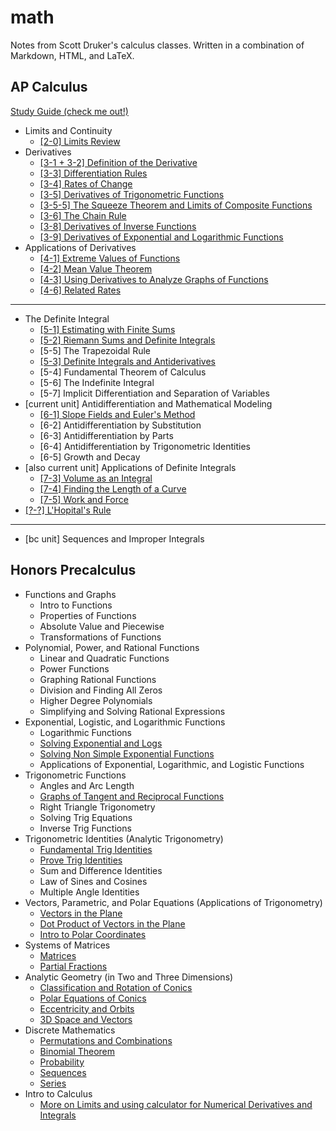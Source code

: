 <head>
  <link rel='icon' type='image/jpg' href='https://j-james.me/assets/compass.jpg'/>
</head>

# math

Notes from Scott Druker's calculus classes. Written in a combination of Markdown, HTML, and LaTeX.

## AP Calculus

[Study Guide (check me out!)](calculus/study-guide.md)

- Limits and Continuity
  - [[2-0] Limits Review](calculus/2-0-limits.md)
- Derivatives
  - [[3-1 + 3-2] Definition of the Derivative](calculus/3-1-2-definition-of-the-derivative.md)
  - [[3-3] Differentiation Rules](calculus/3-3-differentiation-rules.md)
  - [[3-4] Rates of Change](calculus/3-4-rates-of-change.md)
  - [[3-5] Derivatives of Trigonometric Functions](calculus/3-5-derivatives-of-trigonometric-functions.md)
  - [[3-5-5] The Squeeze Theorem and Limits of Composite Functions](calculus/3-5-5-squeeze-theorem-and-limit-of-composite-functions.md)
  - [[3-6] The Chain Rule](calculus/3-6-chain-rule.md)
  - [[3-8] Derivatives of Inverse Functions](calculus/3-8-derivatives-of-inverse-functions.md)
  - [[3-9] Derivatives of Exponential and Logarithmic Functions](calculus/3-9-derivatives-of-exponential-and-logarithmic-functions.md)
- Applications of Derivatives
  - [[4-1] Extreme Values of Functions](calculus/4-1-extreme-values-of-functions.md)
  - [[4-2] Mean Value Theorem](calculus/4-2-mean-value-theorem.md)
  - [[4-3] Using Derivatives to Analyze Graphs of Functions](calculus/4-3-using-derivatives-to-analyze-graphs-of-functions.md)
  - [[4-6] Related Rates](calculus/4-6-related-rates.md)

---

- The Definite Integral
  - [[5-1] Estimating with Finite Sums](calculus/5-1-estimating-with-finite-sums.md)
  - [[5-2] Riemann Sums and Definite Integrals](calculus/5-2-riemann-sums-and-definite-integrals.md)
  - [5-5] The Trapezoidal Rule
  - [[5-3] Definite Integrals and Antiderivatives](5-3-integrals-and-antiderivatives.md)
  - [5-4] Fundamental Theorem of Calculus
  - [5-6] The Indefinite Integral
  - [5-7] Implicit Differentiation and Separation of Variables
- [current unit] Antidifferentiation and Mathematical Modeling
  - [[6-1] Slope Fields and Euler's Method](calculus/6-1_slope-fields-and-eulers-method.md)
  - [6-2] Antidifferentiation by Substitution
  - [6-3] Antidifferentiation by Parts
  - [6-4] Antidifferentiation by Trigonometric Identities
  - [6-5] Growth and Decay
- [also current unit] Applications of Definite Integrals
  - [[7-3] Volume as an Integral](calculus/7-3_volume-as-an-integral.md)
  - [[7-4] Finding the Length of a Curve](calculus/7-4_length-of-a-curve.md)
  - [[7-5] Work and Force](calculus/7-5_work-and-force.md)
- [[?-?] L'Hopital's Rule](calculus/8-2_lhopitals-rule.md)

---

- [bc unit] Sequences and Improper Integrals

## Honors Precalculus

<!-- TODO: Write a prereq file-->

- Functions and Graphs
  - Intro to Functions
  - Properties of Functions
  - Absolute Value and Piecewise
  - Transformations of Functions
- Polynomial, Power, and Rational Functions
  - Linear and Quadratic Functions
  - Power Functions
  - Graphing Rational Functions
  - Division and Finding All Zeros
  - Higher Degree Polynomials
  - Simplifying and Solving Rational Expressions
- Exponential, Logistic, and Logarithmic Functions
  - Logarithmic Functions
  - [Solving Exponential and Logs](precalculus/solving-exponential-and-logs.md)
  - [Solving Non Simple Exponential Functions](precalculus/solving-non-simple-exponential-functions.md)
  - Applications of Exponential, Logarithmic, and Logistic Functions
- Trigonometric Functions
  - Angles and Arc Length
  - [Graphs of Tangent and Reciprocal Functions](precalculus/graphs-of-tangent-and-reciprocal-functions.md)
  - Right Triangle Trigonometry
  - Solving Trig Equations
  - Inverse Trig Functions
- Trigonometric Identities (Analytic Trigonometry)
  - [Fundamental Trig Identities](precalculus/fundamental-trig-identities.md)
  - [Prove Trig Identities](precalculus/prove-trig-identities.md)
  - Sum and Difference Identities
  - Law of Sines and Cosines
  - Multiple Angle Identities
- Vectors, Parametric, and Polar Equations (Applications of Trigonometry)
  - [Vectors in the Plane](precalculus/vectors-in-the-plane.md)
  - [Dot Product of Vectors in the Plane](precalculus/dot-product-of-vectors-in-the-plane.md)
  - [Intro to Polar Coordinates](precalculus/intro-to-polar-coordinates.md)
- Systems of Matrices
  - [Matrices](precalculus/matrices.md)
  - [Partial Fractions](precalculus/partial-fractions.md)
- Analytic Geometry (in Two and Three Dimensions)
  - [Classification and Rotation of Conics](precalculus/classification-and-rotation-of-conics.md)
  - [Polar Equations of Conics](precalculus/polar-equations-of-conics.md)
  - [Eccentricity and Orbits](precalculus/eccentricity-and-orbits.md)
  - [3D Space and Vectors](precalculus/3d-space-and-vectors.md)
- Discrete Mathematics
  - [Permutations and Combinations](precalculus/permutations-and-combinations.md)
  - [Binomial Theorem](precalculus/binomial-theorem.md)
  - [Probability](precalculus/probability.md)
  - [Sequences](precalculus/sequences.md)
  - [Series](precalculus/series.md)
- Intro to Calculus
  - [More on Limits and using calculator for Numerical Derivatives and Integrals](precalculus/numerical-derivatives-and-integrals.md)
